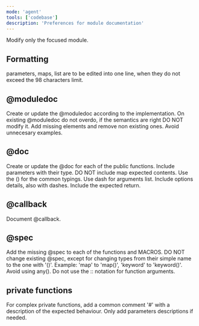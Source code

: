 ```yaml
---
mode: 'agent'
tools: ['codebase']
description: 'Preferences for module documentation'
---
```

Modify only the focused module.

## Formatting
parameters, maps, list are to be edited into one line, when they do not exceed the 98 characters limit.

## @moduledoc
Create or update the @moduledoc according to the implementation.
On existing @moduledoc do not overdo, if the semantics are right DO NOT modify it.
Add missing elements and remove non existing ones.
Avoid unnecesary examples.

## @doc
Create or update the @doc for each of the public functions.
Include parameters with their type. DO NOT include map expected contents.
Use the () for the common typings.
Use dash for arguments list.
Include options details, also with dashes.
Include the expected return.

## @callback
Document @callback.

## @spec
Add the missing @spec to each of the functions and MACROS. 
DO NOT change existing @spec, except for changing types from their simple name to the one with '()'. Example: 'map' to 'map()', 'keyword' to 'keyword()'.
Avoid using any().
Do not use the :: notation for function arguments.

## private functions
For complex private functions, add a common comment '#' with a description of the expected behaviour.
Only add parameters descriptions if needed.



